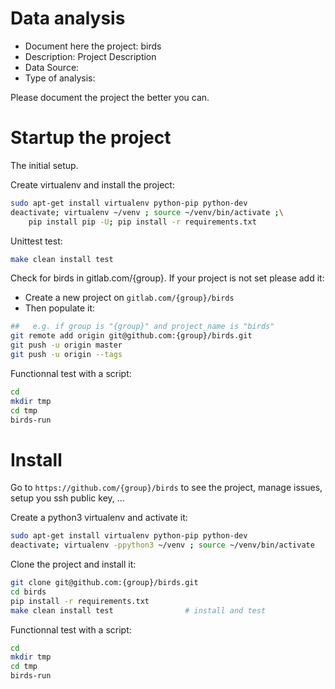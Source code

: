 # Data analysis
- Document here the project: birds
- Description: Project Description
- Data Source:
- Type of analysis:

Please document the project the better you can.

# Startup the project

The initial setup.

Create virtualenv and install the project:
```bash
sudo apt-get install virtualenv python-pip python-dev
deactivate; virtualenv ~/venv ; source ~/venv/bin/activate ;\
    pip install pip -U; pip install -r requirements.txt
```

Unittest test:
```bash
make clean install test
```

Check for birds in gitlab.com/{group}.
If your project is not set please add it:

- Create a new project on `gitlab.com/{group}/birds`
- Then populate it:

```bash
##   e.g. if group is "{group}" and project_name is "birds"
git remote add origin git@github.com:{group}/birds.git
git push -u origin master
git push -u origin --tags
```

Functionnal test with a script:

```bash
cd
mkdir tmp
cd tmp
birds-run
```

# Install

Go to `https://github.com/{group}/birds` to see the project, manage issues,
setup you ssh public key, ...

Create a python3 virtualenv and activate it:

```bash
sudo apt-get install virtualenv python-pip python-dev
deactivate; virtualenv -ppython3 ~/venv ; source ~/venv/bin/activate
```

Clone the project and install it:

```bash
git clone git@github.com:{group}/birds.git
cd birds
pip install -r requirements.txt
make clean install test                # install and test
```
Functionnal test with a script:

```bash
cd
mkdir tmp
cd tmp
birds-run
```
